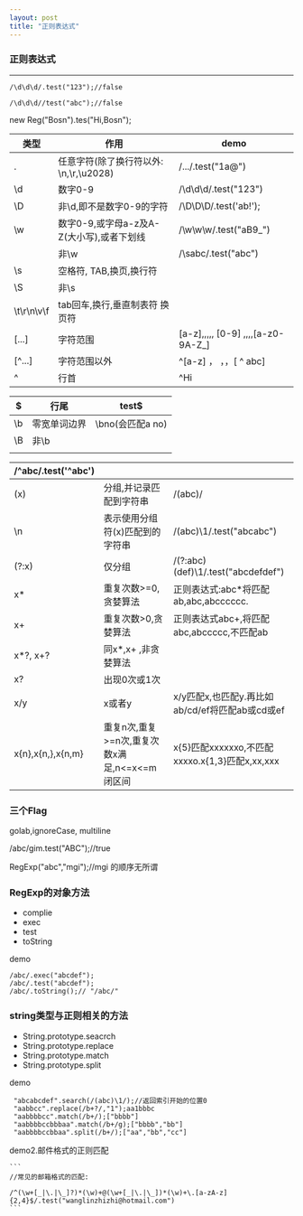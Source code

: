 ```yaml
---
layout: post
title: "正则表达式"
---
```




### 正则表达式

<hr />



	/\d\d\d/.test("123");//false
	
	/\d\d\d//test("abc");//false



new Reg("Bosn").tes("Hi,Bosn");



| 类型         | 作用                          | demo                               |
| ---------- | --------------------------- | ---------------------------------- |
| .          | 任意字符(除了换行符以外: \n,\r,\u2028) | /.../.test("1a@")                  |
| \d         | 数字0-9                       | /\d\d\d/.test("123")               |
| \D         | 非\d,即不是数字0-9的字符             | /\D\D\D/.test('ab!');              |
| \w         | 数字0-9,或字母a-z及A-Z(大小写),或者下划线 | /\w\w\w/.test("aB9_")              |
|            | 非\w                         | /\sabc/.test("abc")                |
| \s         | 空格符, TAB,换页,换行符             |                                    |
| \S         | 非\s                         |                                    |
| \t\r\n\v\f | tab回车,换行,垂直制表符 换页符          |                                    |
| [...]      | 字符范围                        | [a-z],,,,,  [0-9] ,,,,[a-z0-9A-Z_] |
| [^...]     | 字符范围以外                      | ^[a-z] ，  ，，[ ^ abc]               |
| ^          | 行首                          | ^Hi                                |



| $    | 行尾     | test$         |
| ---- | ------ | ------------- |
| \b   | 零宽单词边界 | \bno(会匹配a no) |
| \B   | 非\b    |               |
|      |        |               |





| /\^abc/\.test('^abc') |                                 |                                         |
| --------------------- | ------------------------------- | --------------------------------------- |
| (x)                   | 分组,并记录匹配到字符串                    | /(abc)/                                 |
| \n                    | 表示使用分组符(x)匹配到的字符串               | /(abc)\1/.test("abcabc")                |
| (?:x)                 | 仅分组                             | /(?:abc)(def)\1/.test("abcdefdef")      |
| x*                    | 重复次数>=0,贪婪算法                    | 正则表达式:abc*将匹配ab,abc,abcccccc.           |
| x+                    | 重复次数>0,贪婪算法                     | 正则表达式abc+,将匹配abc,abccccc,不匹配ab          |
| x*?, x+?              | 同x*,x+ ,非贪婪算法                   |                                         |
| x?                    | 出现0次或1次                         |                                         |
| x/y                   | x或者y                            | x/y匹配x,也匹配y.再比如ab/cd/ef将匹配ab或cd或ef      |
| x{n},x{n,},x{n,m}     | 重复n次,重复>=n次,重复次数x满足,n<=x<=m 闭区间 | x{5}匹配xxxxxxo,不匹配xxxxo.x{1,3}匹配x,xx,xxx |



### 三个Flag


golab,ignoreCase, multiline

/abc/gim.test("ABC");//true

RegExp("abc","mgi");//mgi 的顺序无所谓



### RegExp的对象方法



- complie
- exec
- test
- toString



demo



	/abc/.exec("abcdef");
	/abc/.test("abcdef");
	/abc/.toString();// "/abc/"



### string类型与正则相关的方法

- String.prototype.seacrch
- String.prototype.replace
- String.prototype.match
- String.prototype.split





demo



	 "abcabcdef".search(/(abc)\1/);//返回索引开始的位置0
	 "aabbcc".replace(/b+?/,"1");aa1bbbc
	 "aabbbbcc".match(/b+/);["bbbb"]
	 "aabbbbccbbbaa".match(/b+/g);["bbbb","bb"]
	 "aabbbbccbbaa".split(/b+/);["aa","bb","cc"]







demo2.邮件格式的正则匹配

	```
	//常见的邮箱格式的匹配:

	/^(\w+[_|\.|\_]?)*(\w)+@(\w+[_|\.|\_])*(\w)+\.[a-zA-z]{2,4}$/.test("wanglinzhizhi@hotmail.com")
	```




